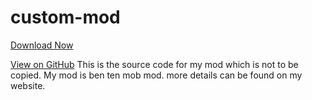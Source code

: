 # custom-mod
<a href="mod/bentenmobmod-1.16.5-1.10.jar" class="btn"> <i class="icon-java" ></i> Download Now</a>

<a href="https://github.com/realyusufismail/custom-mod" class="btn">View on GitHub</a>
This is the source code for my mod which is not to be copied. My mod is ben ten mob mod. more details can be found on my website.
